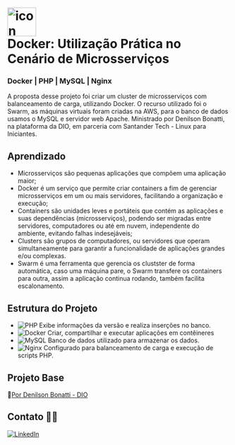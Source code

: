 # <div style="display: flex; align-items: flex-start;"><img src="https://techstack-generator.vercel.app/docker-icon.svg" alt="icon" width="65" height="65" /></div> Docker: Utilização Prática no Cenário de Microsserviços

### Docker | PHP | MySQL | Nginx

A proposta desse projeto foi criar um cluster de microsserviços com balanceamento de carga, utilizando Docker. O recurso utilizado foi o Swarm, as máquinas virtuais foram criadas na AWS, para o banco de dados usamos o MySQL e servidor web Apache. Ministrado por Denilson Bonatti, na plataforma da DIO, em parceria com Santander Tech - Linux para Iniciantes. 

## Aprendizado

- Microsserviços são pequenas aplicações que compõem uma aplicação maior;
- Docker é um serviço que permite criar containers a fim de gerenciar microsserviços em um ou mais servidores, facilitando a organização e execução;
- Containers são unidades leves e portáteis que contém as aplicações e suas dependências (microsserviços), podendo ser migradas entre servidores, computadores ou até em nuvem, independente do ambiente, evitando falhas indesejáveis;
- Clusters são grupos de computadores, ou servidores que operam simultaneamente para garantir a funcionalidade de aplicações grandes e/ou complexas.
- Swarm é uma ferramenta que gerencia os clustster de forma automática, caso uma máquina pare, o Swarm transfere os containers para outra, assim a aplicação continua rodando, também facilita escalonamento.

## Estrutura do Projeto
- ![PHP](https://img.shields.io/badge/php-%23777BB4.svg?style=for-the-badge&logo=php&logoColor=white) Exibe informações da versão e realiza inserções no banco.
- ![Docker](https://img.shields.io/badge/docker-%230db7ed.svg?style=for-the-badge&logo=docker&logoColor=white) Criar, compartilhar e executar aplicações em contêineres
- ![MySQL](https://img.shields.io/badge/mysql-4479A1.svg?style=for-the-badge&logo=mysql&logoColor=white) Banco de dados utilizado para armazenar os dados.
- ![Nginx](https://img.shields.io/badge/nginx-%23009639.svg?style=for-the-badge&logo=nginx&logoColor=white) Configurado para balanceamento de carga e execução de scripts PHP.

## Projeto Base
🔗[Por Denilson Bonatti - DIO](https://github.com/denilsonbonatti/toshiro-shibakita)

## Contato 👩‍🚀
[![LinkedIn](https://img.shields.io/badge/LinkedIn-0077B5?style=for-the-badge&logo=linkedin&logoColor=white)]([https://www.linkedin.com/in/SEUUSERNAME/](https://www.linkedin.com/in/cristiemim9/))
